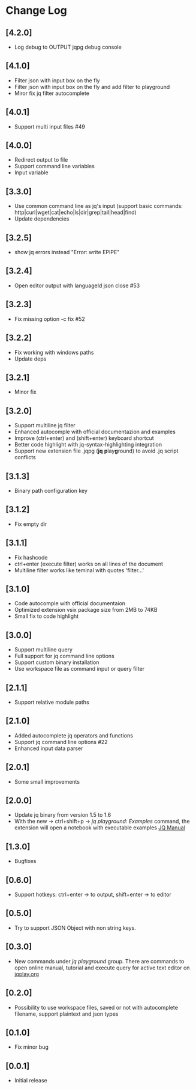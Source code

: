 # Change Log

## [4.2.0]

- Log debug to OUTPUT jqpg debug console

## [4.1.0]

- Filter json with input box on the fly
- Filter json with input box on the fly and add filter to playground
- Miror fix jq filter autocomplete

## [4.0.1]

- Support multi input files #49

## [4.0.0]

- Redirect output to file
- Support command line variables
- Input variable

## [3.3.0]

- Use common command line as jq's input (support basic commands: http|curl|wget|cat|echo|ls|dir|grep|tail|head|find)
- Update dependencies

## [3.2.5]

- show jq errors instead "Error: write EPIPE"

## [3.2.4]

- Open editor output with languageId json close #53

## [3.2.3]

- Fix missing option -c fix #52

## [3.2.2]

- Fix working with windows paths
- Update deps

## [3.2.1]

- Minor fix

## [3.2.0]

- Support multiline jq filter
- Enhanced autocomple with official documentazion and examples
- Improve (ctrl+enter) and (shift+enter) keyboard shortcut
- Better code highlight with jq-syntax-highlighting integration
- Support new extension file .jqpg (**jq** **p**lay**g**round) to avoid .jq script conflicts

## [3.1.3]

- Binary path configuration key

## [3.1.2]

- Fix empty dir

## [3.1.1]

- Fix hashcode
- ctrl+enter (execute filter) works on all lines of the document
- Multiline filter works like teminal with quotes 'filter...'

## [3.1.0]

- Code autocomple with official documentaion
- Optimized extension vsix package size from 2MB to 74KB
- Small fix to code highlight

## [3.0.0]

- Support multiline query
- Full support for jq command line options
- Support custom binary installation
- Use workspace file as command input or query filter

## [2.1.1]

- Support relative module paths

## [2.1.0]

- Added autocomplete jq operators and functions
- Support jq command line options #22
- Enhanced input data parser

## [2.0.1]

- Some small improvements

## [2.0.0]

- Update jq binary from version 1.5 to 1.6
- With the new → ctrl+shift+p → _jq playground: Examples_ command, the extension will open a notebook with executable examples [JQ Manual](https://stedolan.github.io/jq/manual/v1.6/)

## [1.3.0]

- Bugfixes

## [0.6.0]

- Support hotkeys: ctrl+enter → to output, shift+enter → to editor

## [0.5.0]

- Try to support JSON Object with non string keys.

## [0.3.0]

- New commands under _jq playground_ group. There are commands to open online manual, tutorial and execute query for active text editor on [jqplay.org](https://jqplay.org/)

## [0.2.0]

- Possibility to use workspace files, saved or not with autocomplete filename, support plaintext and json types

## [0.1.0]

- Fix minor bug

## [0.0.1]

- Initial release
